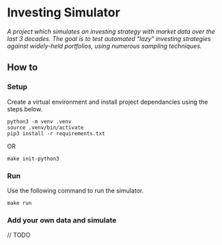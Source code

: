 # Investing Simulator
_A project which simulates an investing strategy with market data over the last 3 decades. The goal is to test automated "lazy" investing strategies against widely-held portfolios, using numerous sampling techniques._


## How to

### Setup

Create a virtual environment and install project dependancies using the steps below. 
``` 
python3 -m venv .venv
source .venv/bin/activate
pip3 install -r requirements.txt
```

OR 

```
make init-python3
```


### Run

Use the following command to run the simulator.
```
make run
```


### Add your own data and simulate
// TODO
